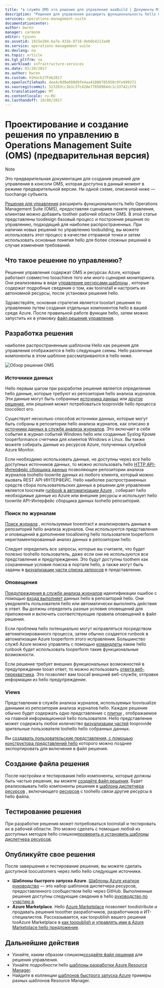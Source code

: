 ```yaml
---
title: "в службе OMS это решение для управления aaaBuild | Документы Microsoft"
description: "Решения для управления расширить функциональность hello Operations Management Suite (OMS), предоставляя сценариев пакете управления, клиентам можно добавить tootheir рабочей области OMS.  Эта статья содержит сведения по созданию toobe решений управления используется в вашей рабочей среде или сделаны доступными tooyour клиентов."
services: operations-management-suite
documentationcenter: 
author: bwren
manager: carmonm
editor: tysonn
ms.assetid: 1915e204-ba7e-431b-9718-9eb6b4213ad8
ms.service: operations-management-suite
ms.devlang: na
ms.topic: article
ms.tgt_pltfrm: na
ms.workload: infrastructure-services
ms.date: 03/20/2017
ms.author: bwren
ms.custom: H1Hack27Feb2017
ms.openlocfilehash: dea4c0d9e608d9fe4aa41088705958c9fe999372
ms.sourcegitcommit: 523283cc1b3c37c428e77850964dc1c33742c5f0
ms.translationtype: MT
ms.contentlocale: ru-RU
ms.lasthandoff: 10/06/2017
---
```

# <a name="design-and-build-a-management-solution-in-operations-management-suite-oms-preview"></a>Проектирование и создание решения по управлению в Operations Management Suite (OMS) (предварительная версия)
> [!NOTE]
> Это предварительная документация для создания решений для управления в консоли OMS, которая доступна в данный момент в режиме предварительной версии. Ни одной схеме, описанной ниже — toochange субъекта.

[Решения для управления](operations-management-suite-solutions.md) расширить функциональность hello Operations Management Suite (OMS), предоставляя сценариев пакете управления, клиентам можно добавить tootheir рабочей области OMS.  В этой статье представлены toodesign базовый процесс и построения решения по управлению, подходящий для наиболее распространенных.  При наличии новых решений по управлению toobuilding, вы можете использовать этот процесс в качестве отправной точки и затем использовать основные понятия hello для более сложных решений в случае изменения требований.

## <a name="what-is-a-management-solution"></a>Что такое решение по управлению?

Решения управления содержат OMS и ресурсах Azure, которые работают совместно tooachieve того или иного сценария мониторинга.  Они реализованы в виде [управление ресурсами шаблоны](../azure-resource-manager/resource-manager-template-walkthrough.md) , которые содержат подробные сведения о том, как tooinstall и настроить их автономной ресурсы, после установки решения hello.

Здравствуйте, основная стратегия является toostart решения по управлению путем создания отдельных компонентов hello в вашей среде Azure.  После правильной работе функции hello, затем можно запустить их в упаковку [файл решения управления](operations-management-suite-solutions-solution-file.md). 


## <a name="design-your-solution"></a>Разработка решения
наиболее распространенным шаблоном Hello как решения для управления отображается в hello следующие схемы.  Hello различные компоненты в этом шаблоне рассматриваются в hello ниже.

![Обзор решения OMS](media/operations-management-suite-solutions/solution-overview.png)


### <a name="data-sources"></a>Источники данных
Hello первым шагом при разработке решения является определение hello данные, которые требуют из репозитория hello анализа журналов.  Эти данные могут быть собранные [источника данных](../log-analytics/log-analytics-data-sources.md) или [другое решение](operations-management-suite-solutions.md), или решения может потребоваться tooprovide hello процесса toocollect его.

Существует несколько способов источники данных, которые могут быть собраны в репозитории hello анализа журналов, как описано в [источники данных в службе анализа журналов](../log-analytics/log-analytics-data-sources.md).  Это включает в себя события в журнал событий Windows hello или созданные Syslog Кроме tooperformance счетчики для клиентов Windows и Linux.  Вы также можете собирать данные из ресурсов Azure, полученных службой Azure Monitor.  

Если необходимо использовать данные, не доступны через все hello доступных источников данных, то можно использовать hello [HTTP API-Интерфейс сборщика данных](../log-analytics/log-analytics-data-collector-api.md) позволяющее репозитории анализа журналов toohello toowrite данных из любого клиента, который можно вызвать REST API-ИНТЕРФЕЙС.  Hello наиболее распространенных средств сбора пользовательских данных в решении для управления является toocreate [runbook в автоматизации Azure](../automation/automation-runbook-types.md) , собирает hello необходимые данные из Azure или внешние ресурсы и использует hello toowrite API-Интерфейс сборщика данных toohello репозиторий.  

### <a name="log-searches"></a>Поиск по журналам
[Поиск журнала](../log-analytics/log-analytics-log-searches.md) , используемые tooextract и анализировать данные в репозиторий hello анализа журналов.  Они используются представления и оповещений в дополнение tooallowing hello пользователя tooperform нерегламентированный анализ данных в репозитории hello.  

Следует определить все запросы, которые вы считаете, что будет полезно toohello пользователь, даже если они не используются все представления и предупреждения.  Это будут доступны toothem как сохраненные условия поиска в портале hello, а также могут быть заданы в [визуализации части списка запросов](../log-analytics/log-analytics-view-designer-parts.md#list-of-queries-part) в представлении.

### <a name="alerts"></a>Оповещения
[Предупреждения в службе анализа журналов](../log-analytics/log-analytics-alerts.md) идентификации ошибок с помощью [входа выполняет](#log-searches) данных hello в репозиторий hello.  Они уведомлять пользователя hello или автоматически выполнять действия в ответ. Вы должны определить разные условия оповещений для приложения и включить соответствующие правила оповещений в файл решения.

Если проблема hello потенциально могут исправляться посредством автоматизированного процесса, затем обычно создается runbook в автоматизации Azure tooperform этого исправления.  Большинство служб Azure можно управлять с помощью [командлеты](/powershell/azure/overview) какие hello runbook будет использовать tooperform такие функциональные возможности.

Если решение требует внешних функциональных возможностей в предупреждении tooan ответ, то можно использовать [ответа веб-перехватчика](../log-analytics/log-analytics-alerts-actions.md).  Это позволяет вам toocall внешней веб-службе, отправке информации из hello предупреждение.

### <a name="views"></a>Views
Представления в службе анализа журналов, используемых toovisualize данными из репозитория анализа журналов hello.  Каждое решение обычно будет содержать одно представление с [плитки](../log-analytics/log-analytics-view-designer-tiles.md) , отображаемое на главной информационной hello пользователя.  Hello представление может содержать любое количество [визуализации частей](../log-analytics/log-analytics-view-designer-parts.md) tooprovide зрительные пользователя toohello hello собранных данных.

Вы [создавать пользовательские представления, с помощью конструктора представлений hello](../log-analytics/log-analytics-view-designer.md) которого можно позднее экспортировать для включения в файл решения.  


## <a name="create-solution-file"></a>Создание файла решения
После настройки и тестирования hello компоненты, которые должны быть частью решения, вы можете [создайте файл решения](operations-management-suite-solutions-solution-file.md).  Будет реализовывать hello компоненты решения в [шаблона диспетчера ресурсов](../azure-resource-manager/resource-group-authoring-templates.md) , включающего [ресурсов](operations-management-suite-solutions-solution-file.md#solution-resource) с toohello связи другие ресурсы в hello файла.  


## <a name="test-your-solution"></a>Тестирование решения
При разработке решения может потребоваться tooinstall и тестировать их в рабочей области.  Это можно сделать с помощью любой из доступных методов hello слишком[проверить и установить шаблоны диспетчера ресурсов](../azure-resource-manager/resource-group-template-deploy.md).

## <a name="publish-your-solution"></a>Опубликуйте свое решения
После завершения и тестирование решения, вы можете сделать доступной toocustomers через либо hello следующие источники.

- **Шаблоны быстрого запуска Azure**.  [Шаблоны Azure краткое руководство](https://azure.microsoft.com/resources/templates/) — это набор шаблонов диспетчера ресурсов, предоставленного сообществом hello через GitHub.  Выполненные решения доступны следующие сведения в hello [руководство по участию в](https://github.com/Azure/azure-quickstart-templates/tree/master/1-CONTRIBUTION-GUIDE).
- **Azure Marketplace**.  Hello [Azure Marketplace](https://azuremarketplace.microsoft.com/marketplace/) позволяет toodistribute и продавать решения tooother разработчиков, разработчиков и ИТ-специалистов.  Рассказывается, как toopublish вашего решения tooAzure Marketplace в [как toopublish и управлять ими в Azure Marketplace hello предложение](../marketplace-publishing/marketplace-publishing-getting-started.md).



## <a name="next-steps"></a>Дальнейшие действия
* Узнайте, каким образом слишком[создайте файл решения](operations-management-suite-solutions-solution-file.md) для решения управления.
* Узнайте подробности hello [шаблоны разработки Azure Resource Manager](../azure-resource-manager/resource-group-authoring-templates.md).
* Найдите в коллекции [шаблонов быстрого запуска Azure](https://azure.microsoft.com/documentation/templates) примеры разных шаблонов Resource Manager.